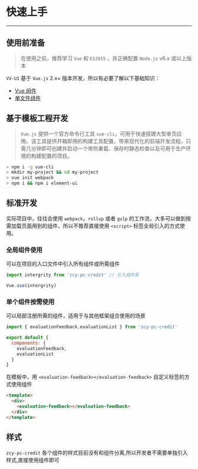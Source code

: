 
# 快速上手

----

## 使用前准备

> 在使用之前，推荐学习 `Vue` 和 `ES2015` ，并正确配置 `Node.js` v6.x 或以上版本

`VV-UI` 基于 `Vue.js` 2.x+ 版本开发，所以有必要了解以下基础知识：
- [Vue 组件](https://cn.vuejs.org/v2/guide/components.html)
- [单文件组件](https://cn.vuejs.org/v2/guide/single-file-components.html)

## 基于模板工程开发

> `Vue.js` 提供一个官方命令行工具 `vue-cli`，可用于快速搭建大型单页应用。该工具提供开箱即用的构建工具配置，带来现代化的前端开发流程。只需几分钟即可创建并启动一个带热重载、保存时静态检查以及可用于生产环境的构建配置的项目。

```bash
> npm i -g vue-cli
> mkdir my-project && cd my-project
> vue init webpack
> npm i && npm i element-ui
```

## 标准开发

实际项目中，往往会使用 `webpack`，`rollup` 或者 `gulp` 的工作流，大多可以做到按需加载页面用到的组件，所以不推荐直接使用 `<script>` 标签全局引入的方式使用。

### 全局组件使用

可以在项目的入口文件中引入所有组件或所需组件

```js
import intergrity from 'zcy-pc-credit' // 引入组件库

Vue.use(intergrity)
```

### 单个组件按需使用

可以局部注册所需的组件，适用于与其他框架组合使用的场景

```js
import { evaluationFeedback,evaluationList } from 'zcy-pc-credit'

export default {
  components: {
    evaluationFeedback,
    evaluationList
  }
}
```

在模板中，用 `<evaluation-feedback></evaluation-feedback>` 自定义标签的方式使用组件

```html
<template>
  <div>
    <evaluation-feedback></evaluation-feedback>
  </div>
</template>
```

## 样式

`zcy-pc-credit` 各个组件的样式目前没有和组件分离,所以开发者不需要单独引入样式,直接使用组件即可
